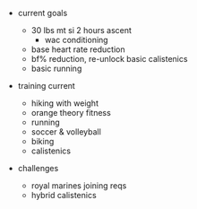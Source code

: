 - current goals
    - 30 lbs mt si 2 hours ascent
        - wac conditioning
    - base heart rate reduction
    - bf% reduction, re-unlock basic calistenics
    - basic running

- training current
    - hiking with weight
    - orange theory fitness
    - running
    - soccer & volleyball
    - biking
    - calistenics

- challenges
    - royal marines joining reqs
    - hybrid calistenics
